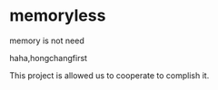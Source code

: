 memoryless
==========

memory is not need

haha,hongchangfirst 

This project is allowed us to cooperate to complish it.

